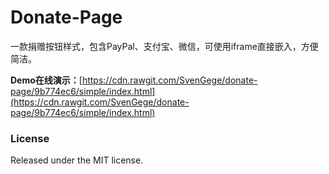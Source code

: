 # Donate-Page

一款捐赠按钮样式，包含PayPal、支付宝、微信，可使用iframe直接嵌入，方便简洁。

**Demo在线演示：**[https://cdn.rawgit.com/SvenGege/donate-page/9b774ec6/simple/index.html](https://cdn.rawgit.com/SvenGege/donate-page/9b774ec6/simple/index.html)



<!--**bitcoin按钮样式GitHub地址：**[donate-page](https://github.com/zionfuo/donate-page)

**bitcoin按钮样式在线演示：**[Example](https://zionfuo.github.io/donate-page/simple/)-->

### License

Released under the MIT license.
